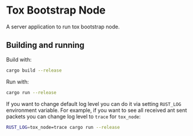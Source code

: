 # Tox Bootstrap Node

A server application to run tox bootstrap node.

## Building and running

Build with:

```sh
cargo build --release
```

Run with:

```sh
cargo run --release
```

If you want to change default log level you can do it via setting `RUST_LOG`
environment variable. For example, if you want to see all received ant sent
packets you can change log level to `trace` for `tox_node`:

```sh
RUST_LOG=tox_node=trace cargo run --release
```
